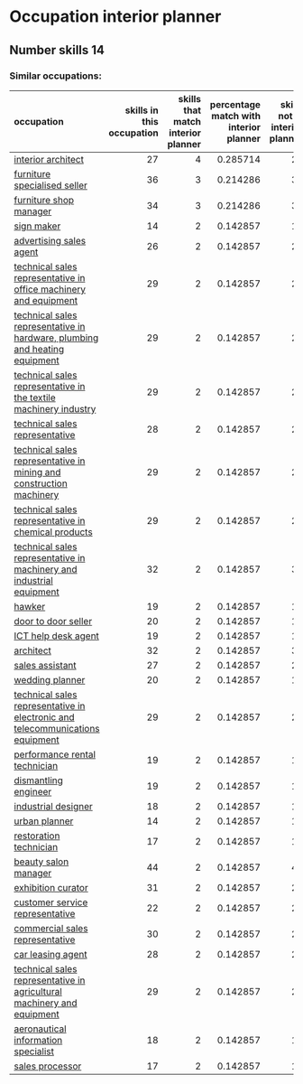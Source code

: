 # Occupation interior planner
## Number skills 14
### Similar occupations:
| occupation                                                                                                                                                        |   skills in this occupation |   skills that match interior planner |   percentage match with interior planner |   skills not in interior planner |
|:------------------------------------------------------------------------------------------------------------------------------------------------------------------|----------------------------:|-------------------------------------:|-----------------------------------------:|---------------------------------:|
| [interior architect](interior_architect.md)                                                                                                                       |                          27 |                                    4 |                                 0.285714 |                               23 |
| [furniture specialised seller](furniture_specialised_seller.md)                                                                                                   |                          36 |                                    3 |                                 0.214286 |                               33 |
| [furniture shop manager](furniture_shop_manager.md)                                                                                                               |                          34 |                                    3 |                                 0.214286 |                               31 |
| [sign maker](sign_maker.md)                                                                                                                                       |                          14 |                                    2 |                                 0.142857 |                               12 |
| [advertising sales agent](advertising_sales_agent.md)                                                                                                             |                          26 |                                    2 |                                 0.142857 |                               24 |
| [technical sales representative in office machinery and equipment](technical_sales_representative_in_office_machinery_and_equipment.md)                           |                          29 |                                    2 |                                 0.142857 |                               27 |
| [technical sales representative in hardware, plumbing and heating equipment](technical_sales_representative_in_hardware,_plumbing_and_heating_equipment.md)       |                          29 |                                    2 |                                 0.142857 |                               27 |
| [technical sales representative in the textile machinery industry](technical_sales_representative_in_the_textile_machinery_industry.md)                           |                          29 |                                    2 |                                 0.142857 |                               27 |
| [technical sales representative](technical_sales_representative.md)                                                                                               |                          28 |                                    2 |                                 0.142857 |                               26 |
| [technical sales representative in mining and construction machinery](technical_sales_representative_in_mining_and_construction_machinery.md)                     |                          29 |                                    2 |                                 0.142857 |                               27 |
| [technical sales representative in chemical products](technical_sales_representative_in_chemical_products.md)                                                     |                          29 |                                    2 |                                 0.142857 |                               27 |
| [technical sales representative in machinery and industrial equipment](technical_sales_representative_in_machinery_and_industrial_equipment.md)                   |                          32 |                                    2 |                                 0.142857 |                               30 |
| [hawker](hawker.md)                                                                                                                                               |                          19 |                                    2 |                                 0.142857 |                               17 |
| [door to door seller](door_to_door_seller.md)                                                                                                                     |                          20 |                                    2 |                                 0.142857 |                               18 |
| [ICT help desk agent](ICT_help_desk_agent.md)                                                                                                                     |                          19 |                                    2 |                                 0.142857 |                               17 |
| [architect](architect.md)                                                                                                                                         |                          32 |                                    2 |                                 0.142857 |                               30 |
| [sales assistant](sales_assistant.md)                                                                                                                             |                          27 |                                    2 |                                 0.142857 |                               25 |
| [wedding planner](wedding_planner.md)                                                                                                                             |                          20 |                                    2 |                                 0.142857 |                               18 |
| [technical sales representative in electronic and telecommunications equipment](technical_sales_representative_in_electronic_and_telecommunications_equipment.md) |                          29 |                                    2 |                                 0.142857 |                               27 |
| [performance rental technician](performance_rental_technician.md)                                                                                                 |                          19 |                                    2 |                                 0.142857 |                               17 |
| [dismantling engineer](dismantling_engineer.md)                                                                                                                   |                          19 |                                    2 |                                 0.142857 |                               17 |
| [industrial designer](industrial_designer.md)                                                                                                                     |                          18 |                                    2 |                                 0.142857 |                               16 |
| [urban planner](urban_planner.md)                                                                                                                                 |                          14 |                                    2 |                                 0.142857 |                               12 |
| [restoration technician](restoration_technician.md)                                                                                                               |                          17 |                                    2 |                                 0.142857 |                               15 |
| [beauty salon manager](beauty_salon_manager.md)                                                                                                                   |                          44 |                                    2 |                                 0.142857 |                               42 |
| [exhibition curator](exhibition_curator.md)                                                                                                                       |                          31 |                                    2 |                                 0.142857 |                               29 |
| [customer service representative](customer_service_representative.md)                                                                                             |                          22 |                                    2 |                                 0.142857 |                               20 |
| [commercial sales representative](commercial_sales_representative.md)                                                                                             |                          30 |                                    2 |                                 0.142857 |                               28 |
| [car leasing agent](car_leasing_agent.md)                                                                                                                         |                          28 |                                    2 |                                 0.142857 |                               26 |
| [technical sales representative in agricultural machinery and equipment](technical_sales_representative_in_agricultural_machinery_and_equipment.md)               |                          29 |                                    2 |                                 0.142857 |                               27 |
| [aeronautical information specialist](aeronautical_information_specialist.md)                                                                                     |                          18 |                                    2 |                                 0.142857 |                               16 |
| [sales processor](sales_processor.md)                                                                                                                             |                          17 |                                    2 |                                 0.142857 |                               15 |
